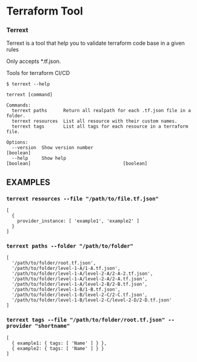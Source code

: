 # Terraform Tool

### Terrext

Terrext is a tool that help you to validate terraform code base in a given rules

Only accepts \*.tf.json.

Tools for terraform CI/CD

```shell
$ terrext --help
```

```shell
terrext [command]

Commands:
  terrext paths      Return all realpath for each .tf.json file in a folder.
  terrext resources  List all resource with their custom names.
  terrext tags       List all tags for each resource in a terraform file.

Options:
  --version  Show version number                                       [boolean]
  --help     Show help                                                 [boolean]                                  [boolean]
```

## EXAMPLES

### `terrext resources --file "/path/to/file.tf.json"`

```
[
  {
    provider_instance: [ 'example1', 'example2' ]
  }
]
```

### `terrext paths --folder "/path/to/folder"`

```
[
  '/path/to/folder/root.tf.json',
  '/path/to/folder/level-1-A/1-A.tf.json',
  '/path/to/folder/level-1-A/level-2-A/2-A-2.tf.json',
  '/path/to/folder/level-1-A/level-2-A/2-A.tf.json',
  '/path/to/folder/level-1-A/level-2-B/2-B.tf.json',
  '/path/to/folder/level-1-B/1-B.tf.json',
  '/path/to/folder/level-1-B/level-2-C/2-C.tf.json',
  '/path/to/folder/level-1-B/level-2-C/level-2-D/2-D.tf.json'
]
```

### `terrext tags --file "/path/to/folder/root.tf.json" --provider "shortname"`

```
[
  { example1: { tags: [ 'Name' ] } },
  { example2: { tags: [ 'Name' ] } }
]
```
